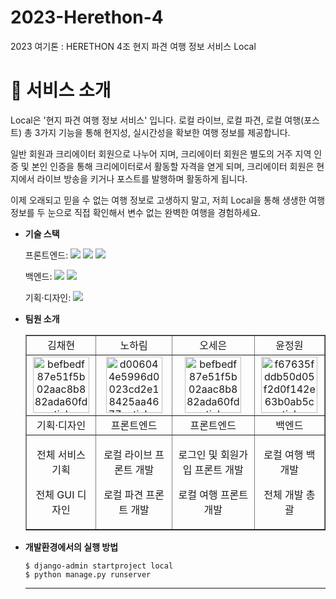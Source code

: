 # 2023-Herethon-4
2023 여기톤 : HERETHON 4조 현지 파견 여행 정보 서비스 Local
<br/>
# 📌 서비스 소개

  Local은 '현지 파견 여행 정보 서비스' 입니다. 로컬 라이브, 로컬 파견, 로컬 여행(포스트) 총 3가지 기능을 통해 현지성, 실시간성을 확보한 여행 정보를 제공합니다.

  일반 회원과 크리에이터 회원으로 나누어 지며, 크리에이터 회원은 별도의 거주 지역 인증 및 본인 인증을 통해 크리에이터로서 활동할 자격을 엳게 되며, 크리에이터 회원은 현지에서 라이브 방송을 키거나 포스트를 발행하며 활동하게 됩니다.

  이제 오래되고 믿을 수 없는 여행 정보로 고생하지 말고, 저희 Local을 통해 생생한 여행 정보를 두 눈으로 직접 확인해서 변수 없는 완벽한 여행을 경험하세요.


- **기술 스택**

  <span>프론트엔드: </span> <img src="https://img.shields.io/badge/html-E34F26?style=for-the-badge&logo=html5&logoColor=white"> <img src="https://img.shields.io/badge/css-1572B6?style=for-the-badge&logo=css3&logoColor=white"> <img src="https://img.shields.io/badge/javascript-F7DF1E?style=for-the-badge&logo=javascript&logoColor=black">

  <span>백엔드: </span><img src="https://img.shields.io/badge/python-3776AB?style=for-the-badge&logo=python&logoColor=white"> <img src="https://img.shields.io/badge/django-092E20?style=for-the-badge&logo=Django&logoColor=white">

  <span>기획·디자인: </span> <img src="https://img.shields.io/badge/figma-F24E1E?style=for-the-badge&logo=figma&logoColor=white">

- **팀원 소개**
  <table border="" cellspacing="0" cellpadding="0" width="100%">
  <tr width="100%">
  <td  align="center">김채현</a></td>
  <td  align="center">노하림</a></td>
  <td align="center">오세은</a></td>
  <td  align="center">윤정원</a></td>
  </tr>
  <tr width="100%">
  <td  align="center"><a href="https://imgbb.com/"><img src="https://i.ibb.co/sWXnzcJ/befbedf87e51f5b02aac8b882ada60fd-sticker.png" alt="befbedf87e51f5b02aac8b882ada60fd-sticker" border="0" width="90px"></a></td>
  <td  align="center"><a href="https://imgbb.com/"><img src="https://i.ibb.co/2KDG82L/d006044e5996d0023cd2e18425aa4677-sticker.png" alt="d006044e5996d0023cd2e18425aa4677-sticker" border="0" width="90px"></a></td>
  <td  align="center"><a href="https://imgbb.com/"><img src="https://i.ibb.co/sWXnzcJ/befbedf87e51f5b02aac8b882ada60fd-sticker.png" alt="befbedf87e51f5b02aac8b882ada60fd-sticker" border="0" width="90px"></a></td>
  <td  align="center"><a href="https://imgbb.com/"><img src="https://i.ibb.co/MRr1QMW/f67635fddb50d05f2d0f142e63b0ab5c-sticker.png" alt="f67635fddb50d05f2d0f142e63b0ab5c-sticker" border="0" width="90px"></a></td>
  </tr>
  <tr width="100%">
  <td  align="center">기획·디자인</td>
  <td  align="center">프론트엔드</td>
  <td  align="center">프론트엔드</td>
  <td  align="center">백엔드</td>
     </tr>
      <tr width="100%">
          <td  align="center"><p>전체 서비스 기획</p><p>전체 GUI 디자인</p></td>
          <td  align="center"><p>로컬 라이브 프론트 개발</p><p>로컬 파견 프론트 개발</p></td>
          <td  align="center"><p>로그인 및 회원가입 프론트 개발</p><p>로컬 여행 프론트 개발</p></td>
          <td  align="center"><p>로컬 여행 백 개발</p><p>전체 개발 총괄</p></td>
     </tr>
  </table>


- **개발환경에서의 실행 방법**
  ```
  $ django-admin startproject local
  $ python manage.py runserver
  ```
  <hr/>
